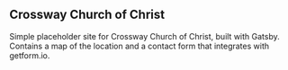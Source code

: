## Crossway Church of Christ
Simple placeholder site for Crossway Church of Christ, built with Gatsby. Contains a map of the location and a contact form that integrates with getform.io.